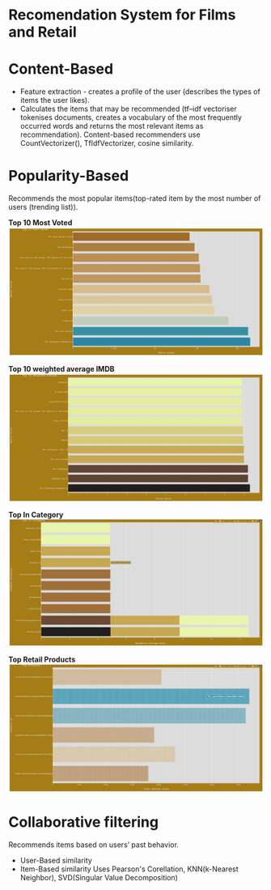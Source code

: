 # Recomendation System for Films and Retail 

# Content-Based
* Feature extraction - creates a profile of the user (describes the types of items the user likes).
* Calculates the items that may be recommended (tf–idf vectoriser  tokenises documents, creates a vocabulary of the most frequently occurred words and returns the most relevant items as recommendation). Content-based recommenders use CountVectorizer(),  TfIdfVectorizer, cosine similarity.


# Popularity-Based 

Recommends the most popular items(top-rated item by the most number of users (trending list)). 

**Top 10 Most Voted**
<img src="https://github.com/icodeitnl/Recommender/blob/master/TopMostVoted.jpg"/>

**Top 10 weighted average IMDB**
<img src="https://github.com/icodeitnl/Recommender/blob/master/TopWeightedAverage.jpg"/>

**Top In Category**
<img src="https://github.com/icodeitnl/Recommender/blob/master/TopInCategory.jpg"/>

**Top Retail Products**
<img src="https://github.com/icodeitnl/Recommender/blob/master/TopProducts.jpg"/>

# Collaborative filtering

Recommends items based on users’ past behavior.
* User-Based similarity
* Item-Based similarity
Uses Pearson's Corellation, KNN(k-Nearest Neighbor), SVD(Singular Value Decomposition)
